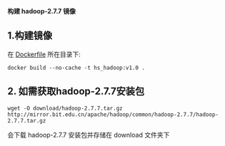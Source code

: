 ﻿**构建 hadoop-2.7.7 镜像**

## 1.构建镜像
在 [Dockerfile](./Dockerfile) 所在目录下:  
```
docker build --no-cache -t hs_hadoop:v1.0 .
```

## 2. 如需获取hadoop-2.7.7安装包    
```
wget -O download/hadoop-2.7.7.tar.gz http://mirror.bit.edu.cn/apache/hadoop/common/hadoop-2.7.7/hadoop-2.7.7.tar.gz
```   
会下载 hadoop-2.7.7 安装包并存储在 download 文件夹下


